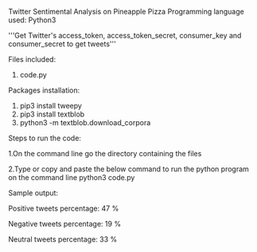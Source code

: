 Twitter Sentimental Analysis on Pineapple Pizza 
Programming language used: Python3

'''Get Twitter's access_token, access_token_secret, consumer_key and consumer_secret to get tweets''' 

Files included:
1. code.py

Packages installation:

1. pip3 install tweepy
2. pip3 install textblob
3. python3 -m textblob.download_corpora

Steps to run the code:

1.On the command line go the directory containing the files

2.Type or copy and paste the below command to run the python program on the command line
       python3 code.py
       
Sample output:

Positive tweets percentage: 47 %

Negative tweets percentage: 19 %

Neutral tweets percentage: 33 %
